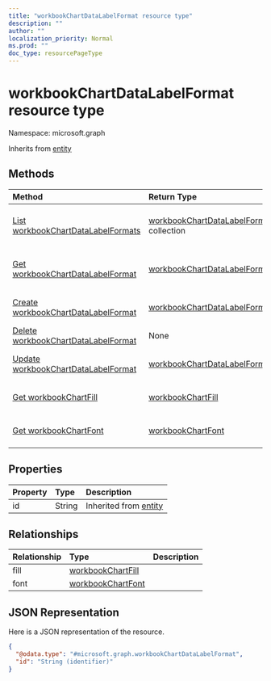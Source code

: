 ```yaml
---
title: "workbookChartDataLabelFormat resource type"
description: ""
author: ""
localization_priority: Normal
ms.prod: ""
doc_type: resourcePageType
---
```


# workbookChartDataLabelFormat resource type


Namespace: microsoft.graph




Inherits from [entity](../resources/entity.md)

## Methods
|Method|Return Type|Description|
|:---|:---|:---|
|[List workbookChartDataLabelFormats](../api/workbookchartdatalabelformat-list.md)|[workbookChartDataLabelFormat](../resources/workbookchartdatalabelformat.md) collection|List properties and relationships of the [workbookChartDataLabelFormat](../resources/workbookchartdatalabelformat.md) objects.|
|[Get workbookChartDataLabelFormat](../api/workbookchartdatalabelformat-get.md)|[workbookChartDataLabelFormat](../resources/workbookchartdatalabelformat.md)|Read properties and relationships of the [workbookChartDataLabelFormat](../resources/workbookchartdatalabelformat.md) object.|
|[Create workbookChartDataLabelFormat](../api/workbookchartdatalabelformat-create.md)|[workbookChartDataLabelFormat](../resources/workbookchartdatalabelformat.md)|Create a new [workbookChartDataLabelFormat](../resources/workbookchartdatalabelformat.md) object.|
|[Delete workbookChartDataLabelFormat](../api/workbookchartdatalabelformat-delete.md)|None|Deletes a [workbookChartDataLabelFormat](../resources/workbookchartdatalabelformat.md).|
|[Update workbookChartDataLabelFormat](../api/workbookchartdatalabelformat-update.md)|[workbookChartDataLabelFormat](../resources/workbookchartdatalabelformat.md)|Update the properties of a [workbookChartDataLabelFormat](../resources/workbookchartdatalabelformat.md) object.|
|[Get workbookChartFill](../api/workbookchartfill-get.md)|[workbookChartFill](../resources/workbookchartfill.md)|Read properties and relationships of the [workbookChartFill](../resources/workbookchartfill.md) object.|
|[Get workbookChartFont](../api/workbookchartfont-get.md)|[workbookChartFont](../resources/workbookchartfont.md)|Read properties and relationships of the [workbookChartFont](../resources/workbookchartfont.md) object.|

## Properties
|Property|Type|Description|
|:---|:---|:---|
|id|String| Inherited from [entity](../resources/entity.md)|

## Relationships
|Relationship|Type|Description|
|:---|:---|:---|
|fill|[workbookChartFill](../resources/workbookchartfill.md)||
|font|[workbookChartFont](../resources/workbookchartfont.md)||

## JSON Representation
Here is a JSON representation of the resource.
<!-- {
  "blockType": "resource",
  "keyProperty": "id",
  "@odata.type": "microsoft.graph.workbookChartDataLabelFormat",
  "baseType": "microsoft.graph.entity",
  "openType": false
}
-->
``` json
{
  "@odata.type": "#microsoft.graph.workbookChartDataLabelFormat",
  "id": "String (identifier)"
}
```

